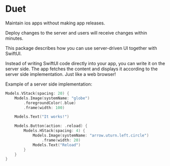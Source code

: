 # Duet

Maintain ios apps without making app releases.

Deploy changes to the server and users will receive changes within minutes.

This package describes how you can use server-driven UI together with SwiftUI.

Instead of writing SwiftUI code directly into your app, you can write it on the server side. The app fetches the content and displays it according to the server side implementation. Just like a web browser!

Example of a server side implementation:
``` Swift
Models.VStack(spacing: 20) {
    Models.Image(systemName: "globe")
        .foregroundColor(.blue)
        .frame(width: 100)

    Models.Text("It works!")

    Models.Button(action: .reload) {
        Models.HStack(spacing: 4) {
            Models.Image(systemName: "arrow.uturn.left.circle")
                .frame(width: 20)
            Models.Text("Reload")
        }
    }
}
```


